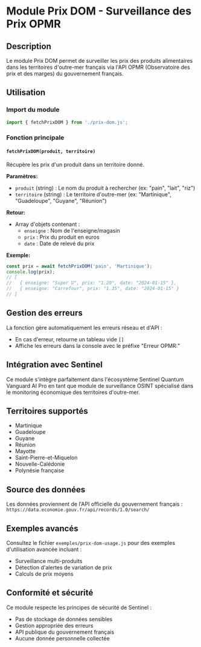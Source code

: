 # Module Prix DOM - Surveillance des Prix OPMR

## Description

Le module Prix DOM permet de surveiller les prix des produits alimentaires dans les territoires d'outre-mer français via l'API OPMR (Observatoire des prix et des marges) du gouvernement français.

## Utilisation

### Import du module

```javascript
import { fetchPrixDOM } from './prix-dom.js';
```

### Fonction principale

#### `fetchPrixDOM(produit, territoire)`

Récupère les prix d'un produit dans un territoire donné.

**Paramètres:**
- `produit` (string) : Le nom du produit à rechercher (ex: "pain", "lait", "riz")
- `territoire` (string) : Le territoire d'outre-mer (ex: "Martinique", "Guadeloupe", "Guyane", "Réunion")

**Retour:**
- Array d'objets contenant :
  - `enseigne` : Nom de l'enseigne/magasin
  - `prix` : Prix du produit en euros
  - `date` : Date de relevé du prix

**Exemple:**
```javascript
const prix = await fetchPrixDOM('pain', 'Martinique');
console.log(prix);
// [
//   { enseigne: "Super U", prix: "1.20", date: "2024-01-15" },
//   { enseigne: "Carrefour", prix: "1.35", date: "2024-01-15" }
// ]
```

## Gestion des erreurs

La fonction gère automatiquement les erreurs réseau et d'API :
- En cas d'erreur, retourne un tableau vide `[]`
- Affiche les erreurs dans la console avec le préfixe "Erreur OPMR:"

## Intégration avec Sentinel

Ce module s'intègre parfaitement dans l'écosystème Sentinel Quantum Vanguard AI Pro en tant que module de surveillance OSINT spécialisé dans le monitoring économique des territoires d'outre-mer.

## Territoires supportés

- Martinique
- Guadeloupe  
- Guyane
- Réunion
- Mayotte
- Saint-Pierre-et-Miquelon
- Nouvelle-Calédonie
- Polynésie française

## Source des données

Les données proviennent de l'API officielle du gouvernement français :
`https://data.economie.gouv.fr/api/records/1.0/search/`

## Exemples avancés

Consultez le fichier `exemples/prix-dom-usage.js` pour des exemples d'utilisation avancée incluant :
- Surveillance multi-produits
- Détection d'alertes de variation de prix
- Calculs de prix moyens

## Conformité et sécurité

Ce module respecte les principes de sécurité de Sentinel :
- Pas de stockage de données sensibles
- Gestion appropriée des erreurs
- API publique du gouvernement français
- Aucune donnée personnelle collectée
